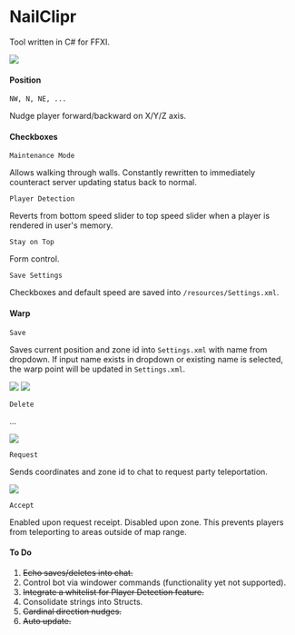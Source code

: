 # NailClipr
Tool written in C# for FFXI.

![](http://puu.sh/nU0wl/c999bffa7b.png)

#### Position
`NW, N, NE, ...` 

Nudge player forward/backward on X/Y/Z axis.

#### Checkboxes
`Maintenance Mode` 

Allows walking through walls. Constantly rewritten to immediately counteract server updating status back to normal.

`Player Detection` 

Reverts from bottom speed slider to top speed slider when a player is rendered in user's memory.

`Stay on Top` 

Form control.

`Save Settings` 

Checkboxes and default speed are saved into `/resources/Settings.xml`.

#### Warp

`Save` 

Saves current position and zone id into `Settings.xml` with name from dropdown. If input name exists in dropdown or existing name is selected, the warp point will be updated in `Settings.xml`.

![](http://puu.sh/nROsb/10cfa69025.jpg)
![](http://puu.sh/nROti/66302d91ff.jpg)

`Delete` 

...

![](http://puu.sh/nROuh/7ba21f1c8c.jpg)

`Request` 

Sends coordinates and zone id to chat to request party teleportation.

![](http://puu.sh/nRNSv/49abd4c826.jpg)

`Accept` 

Enabled upon request receipt. Disabled upon zone. This prevents players from teleporting to areas outside of map range.


#### To Do
1. ~~Echo saves/deletes into chat.~~
2. Control bot via windower commands (functionality yet not supported).
3. ~~Integrate a whitelist for Player Detection feature.~~
4. Consolidate strings into Structs.
5. ~~Cardinal direction nudges.~~
6. ~~Auto update.~~
